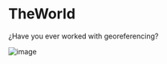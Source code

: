# TheWorld

¿Have you ever worked with georeferencing?

![image](https://user-images.githubusercontent.com/44687875/211937069-bc082c35-77be-40e7-ad5a-f2ec685321f3.png)

